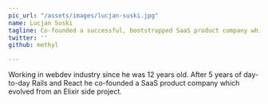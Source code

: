 ```yaml
---
pic_url: "/assets/images/lucjan-suski.jpg"
name: Lucjan Suski
tagline: Co-founded a successful, bootstrapped SaaS product company which evolved from an Elixir side project.
twitter: ''
github: methyl

---
```

Working in webdev industry since he was 12 years old. After 5 years of day-to-day Rails and React he co-founded a SaaS product company which evolved from an Elixir side project.